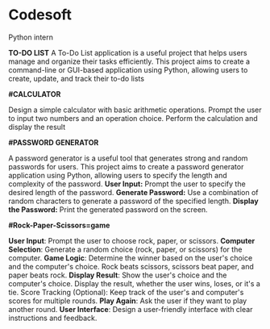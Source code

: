 # Codesoft
Python intern

**TO-DO LIST**
A To-Do List application is a useful project that helps users manage and organize their tasks efficiently. 
This project aims to create a command-line or GUI-based application using Python, allowing users to create, update, and track their to-do lists

**#CALCULATOR**

Design a simple calculator with basic arithmetic operations. 
Prompt the user to input two numbers and an operation choice. 
Perform the calculation and display the result

**#PASSWORD GENERATOR**

A password generator is a useful tool that generates strong and random passwords for users. 
This project aims to create a password generator application using Python, allowing users to specify the length and complexity of the password.
**User Input:** Prompt the user to specify the desired length of the password.
**Generate Password:** Use a combination of random characters to generate a password of the specified length.
**Display the Password:** Print the generated password on the screen.

**#Rock-Paper-Scissors=game**

**User Input**: Prompt the user to choose rock, paper, or scissors.
**Computer Selection**: Generate a random choice (rock, paper, or scissors) for the computer.
**Game Logic**: Determine the winner based on the user's choice and the computer's choice.
Rock beats scissors, scissors beat paper, and paper beats rock.
**Display Result**: Show the user's choice and the computer's choice.
Display the result, whether the user wins, loses, or it's a tie. Score Tracking (Optional): Keep track of the user's and computer's scores for multiple rounds.
**Play Again**: Ask the user if they want to play another round.
**User Interface**: Design a user-friendly interface with clear instructions and feedback.
